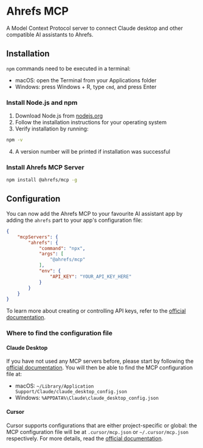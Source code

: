 # Ahrefs MCP
A Model Context Protocol server to connect Claude desktop and other compatible AI assistants to Ahrefs.

## Installation
`npm` commands need to be executed in a terminal:
- macOS: open the Terminal from your Applications folder
- Windows: press Windows + R, type `cmd`, and press Enter
### Install Node.js and npm
1. Download Node.js from [nodejs.org](https://nodejs.org/en/download/)
2. Follow the installation instructions for your operating system
3. Verify installation by running:
```sh
npm -v
```
4. A version number will be printed if installation was successful
### Install Ahrefs MCP Server
```sh
npm install @ahrefs/mcp -g
```

## Configuration
You can now add the Ahrefs MCP to your favourite AI assistant app by adding the `ahrefs` part to your app's configuration file:
```json
{
    "mcpServers": {
        "ahrefs": {
            "command": "npx",
            "args": [
                "@ahrefs/mcp"
            ],
            "env": {
                "API_KEY": "YOUR_API_KEY_HERE"
            }
        }
    }
}
```
To learn more about creating or controlling API keys, refer to the [official documentation](https://docs.ahrefs.com/docs/api/reference/api-keys-creation-and-management).
### Where to find the configuration file
#### Claude Desktop
If you have not used any MCP servers before, please start by following the [official documentation](https://modelcontextprotocol.io/quickstart/user). 
You will then be able to find the MCP configuration file at:
- macOS: `~/Library/Application Support/Claude/claude_desktop_config.json`
- Windows: `%APPDATA%\Claude\claude_desktop_config.json`
#### Cursor
Cursor supports configurations that are either project-specific or global: the MCP configuration file will be at `.cursor/mcp.json` or `~/.cursor/mcp.json` respectively.
For more details, read the [official documentation](docs.cursor.com/context/model-context-protocol).
